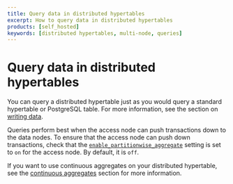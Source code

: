 ```yaml
---
title: Query data in distributed hypertables
excerpt: How to query data in distributed hypertables
products: [self_hosted]
keywords: [distributed hypertables, multi-node, queries]
---
```


# Query data in distributed hypertables

You can query a distributed hypertable just as you would query a standard
hypertable or PostgreSQL table. For more information, see the section on
[writing data][write].

Queries perform best when the access node can push transactions down to the data
nodes. To ensure that the access node can push down transactions, check that the
[`enable_partitionwise_aggregate`][enable_partitionwise_aggregate] setting is
set to `on` for the access node. By default, it is `off`.

If you want to use continuous aggregates on your distributed hypertable, see the
[continuous aggregates][caggs] section for more information.

[caggs]: /use-timescale/:currentVersion:/continuous-aggregates/
[enable_partitionwise_aggregate]: https://www.postgresql.org/docs/current/runtime-config-query.html
[write]: /use-timescale/:currentVersion:/write-data/
